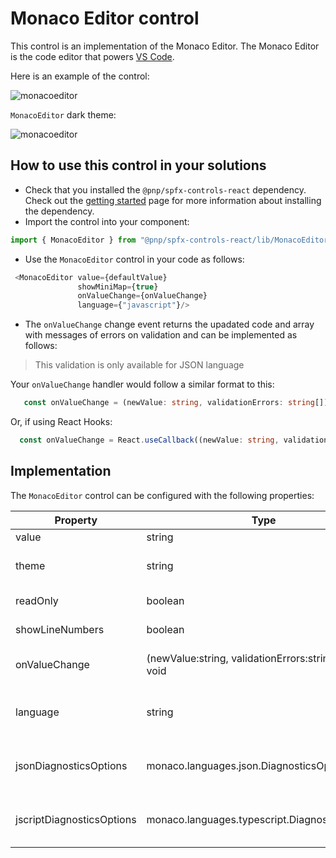 # Monaco Editor control

This control is an implementation of the Monaco Editor. The Monaco Editor is the code editor that powers [VS Code](https://github.com/microsoft/vscode). 

Here is an example of the control:

![monacoeditor](../assets/MonacoEditor1.png)

`MonacoEditor`  dark theme:

![monacoeditor](../assets/MonacoEditor2.png)


## How to use this control in your solutions

- Check that you installed the `@pnp/spfx-controls-react` dependency. Check out the [getting started](../../#getting-started) page for more information about installing the dependency.
- Import the control into your component:

```TypeScript
import { MonacoEditor } from "@pnp/spfx-controls-react/lib/MonacoEditor";
```

- Use the `MonacoEditor` control in your code as follows:

```TypeScript
 <MonacoEditor value={defaultValue}
               showMiniMap={true}
               onValueChange={onValueChange}
               language={"javascript"}/>
```

- The `onValueChange` change event returns the upadated code and array with messages of errors on validation and can be implemented as follows:

> This validation is only available for JSON language

Your `onValueChange` handler would follow a similar format to this:


```TypeScript
   const onValueChange = (newValue: string, validationErrors: string[]): void => { console.log(newValue); };
```

Or, if using React Hooks:

```TypeScript
  const onValueChange = React.useCallback((newValue: string, validationErrors: string[]): void => {console.log(newValue);} , []);
```


## Implementation

The `MonacoEditor` control can be configured with the following properties:

| Property | Type | Required | Description |
| ---- | ---- | ---- | ---- |
| value | string   | yes | default content for editor |
| theme | string | no | theme used by editor, two themes are supported 'vs'  and 'vs-dark', default 'vs' |
| readOnly | boolean | no | indicate if editor is in read-only mode |
| showLineNumbers | boolean | no | editor show line number or not, default : yes|
| onValueChange |(newValue:string, validationErrors:string[]) => void | no | function to get code changes, return an array with validation error in case of language is 'JSON' |
| language |string | yes | editor code language, please see https://microsoft.github.io/monaco-editor/index.html for supported languages|
| jsonDiagnosticsOptions |monaco.languages.json.DiagnosticsOptions | no | define options to JSON validation, please see  https://microsoft.github.io/monaco-editor/index.html for more details |
| jscriptDiagnosticsOptions | monaco.languages.typescript.DiagnosticsOptions | no | define options to javascript or typescript validation, please see  https://microsoft.github.io/monaco-editor/index.html for more details |


